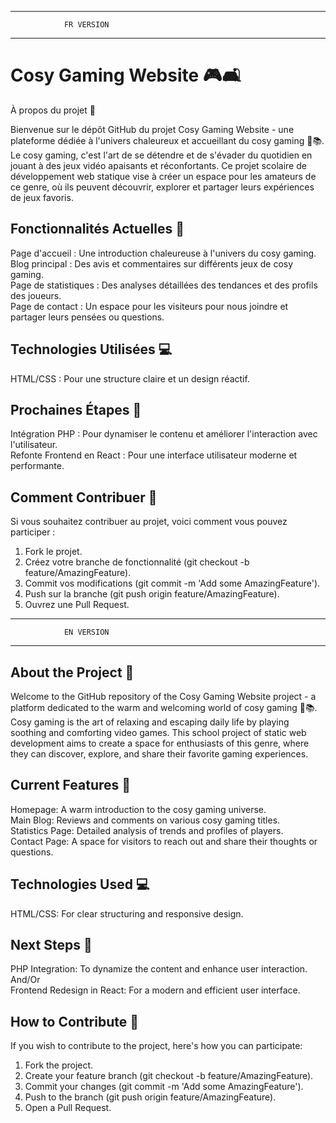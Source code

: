 _____________________________________________ 
                FR VERSION
_____________________________________________ 

# Cosy Gaming Website 🎮🛋️  

À propos du projet 🌟

Bienvenue sur le dépôt GitHub du projet Cosy Gaming Website - une plateforme dédiée à l'univers chaleureux et accueillant du cosy gaming 🍵📚. 
Le cosy gaming, c'est l'art de se détendre et de s'évader du quotidien en jouant à des jeux vidéo apaisants et réconfortants. 
Ce projet scolaire de développement web statique vise à créer un espace pour les amateurs de ce genre, où ils peuvent découvrir, explorer et partager leurs expériences de jeux favoris.  

## Fonctionnalités Actuelles 🚀

Page d'accueil : Une introduction chaleureuse à l'univers du cosy gaming.  
Blog principal : Des avis et commentaires sur différents jeux de cosy gaming.  
Page de statistiques : Des analyses détaillées des tendances et des profils des joueurs.  
Page de contact : Un espace pour les visiteurs pour nous joindre et partager leurs pensées ou questions.  


## Technologies Utilisées 💻

HTML/CSS : Pour une structure claire et un design réactif.  


## Prochaines Étapes 🌱  

Intégration PHP : Pour dynamiser le contenu et améliorer l'interaction avec l'utilisateur.  
Refonte Frontend en React : Pour une interface utilisateur moderne et performante.


## Comment Contribuer 🤝

Si vous souhaitez contribuer au projet, voici comment vous pouvez participer :
1. Fork le projet.
2. Créez votre branche de fonctionnalité (git checkout -b feature/AmazingFeature).
3. Commit vos modifications (git commit -m 'Add some AmazingFeature').
4. Push sur la branche (git push origin feature/AmazingFeature).
5. Ouvrez une Pull Request.
   

_____________________________________________ 
                EN VERSION
_____________________________________________ 


## About the Project 🌟  

Welcome to the GitHub repository of the Cosy Gaming Website project - a platform dedicated to the warm and welcoming world of cosy gaming 🍵📚. Cosy gaming is the art of relaxing and escaping daily life by playing soothing and comforting video games. This school project of static web development aims to create a space for enthusiasts of this genre, where they can discover, explore, and share their favorite gaming experiences.


## Current Features 🚀  

Homepage: A warm introduction to the cosy gaming universe.  
Main Blog: Reviews and comments on various cosy gaming titles.  
Statistics Page: Detailed analysis of trends and profiles of players.  
Contact Page: A space for visitors to reach out and share their thoughts or questions.  

## Technologies Used 💻
  
HTML/CSS: For clear structuring and responsive design.  


## Next Steps 🌱  

PHP Integration: To dynamize the content and enhance user interaction.  
And/Or  
Frontend Redesign in React: For a modern and efficient user interface.  


## How to Contribute 🤝  

If you wish to contribute to the project, here's how you can participate:
1. Fork the project.
2. Create your feature branch (git checkout -b feature/AmazingFeature).
3. Commit your changes (git commit -m 'Add some AmazingFeature').
4. Push to the branch (git push origin feature/AmazingFeature).
5. Open a Pull Request.




